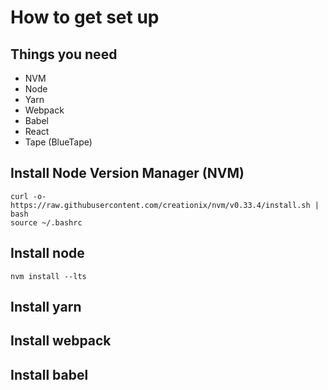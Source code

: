# How to get set up

## Things you need

* NVM
* Node
* Yarn
* Webpack
* Babel
* React
* Tape (BlueTape)


## Install Node Version Manager (NVM)
```
curl -o- https://raw.githubusercontent.com/creationix/nvm/v0.33.4/install.sh | bash
source ~/.bashrc
```

## Install node
```
nvm install --lts
```

## Install yarn



## Install webpack


## Install babel

